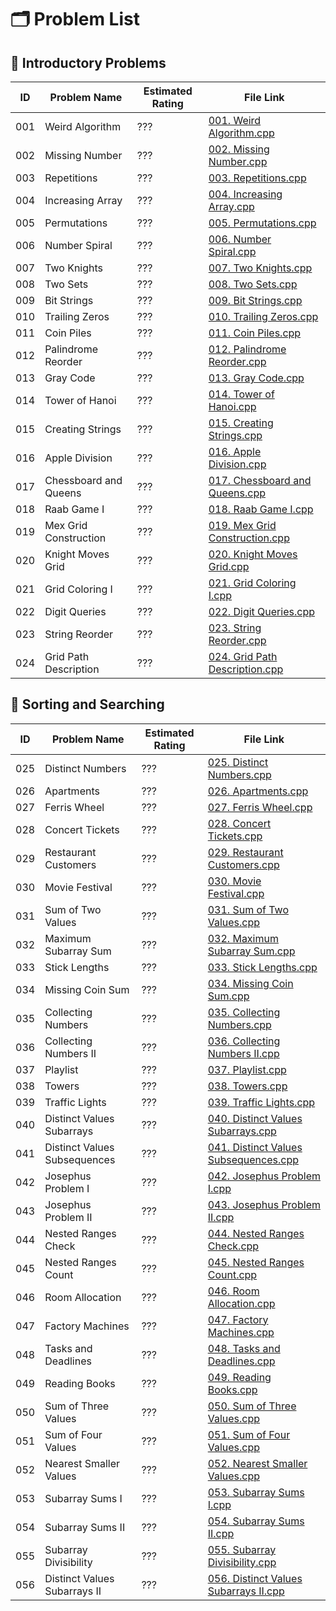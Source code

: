 # 🗂️ Problem List

## 🔹 Introductory Problems

| ID   | Problem Name | Estimated Rating | File Link |
|------|--------------|------------------|-----------|
| 001 |  Weird Algorithm | ??? | [001. Weird Algorithm.cpp](Introductory_Problems/001.%20Weird%20Algorithm.cpp) |
| 002 |  Missing Number | ??? | [002. Missing Number.cpp](Introductory_Problems/002.%20Missing%20Number.cpp) |
| 003 |  Repetitions | ??? | [003. Repetitions.cpp](Introductory_Problems/003.%20Repetitions.cpp) |
| 004 |  Increasing Array | ??? | [004. Increasing Array.cpp](Introductory_Problems/004.%20Increasing%20Array.cpp) |
| 005 |  Permutations | ??? | [005. Permutations.cpp](Introductory_Problems/005.%20Permutations.cpp) |
| 006 |  Number Spiral | ??? | [006. Number Spiral.cpp](Introductory_Problems/006.%20Number%20Spiral.cpp) |
| 007 |  Two Knights | ??? | [007. Two Knights.cpp](Introductory_Problems/007.%20Two%20Knights.cpp) |
| 008 |  Two Sets | ??? | [008. Two Sets.cpp](Introductory_Problems/008.%20Two%20Sets.cpp) |
| 009 |  Bit Strings | ??? | [009. Bit Strings.cpp](Introductory_Problems/009.%20Bit%20Strings.cpp) |
| 010 |  Trailing Zeros | ??? | [010. Trailing Zeros.cpp](Introductory_Problems/010.%20Trailing%20Zeros.cpp) |
| 011 |  Coin Piles | ??? | [011. Coin Piles.cpp](Introductory_Problems/011.%20Coin%20Piles.cpp) |
| 012 |  Palindrome Reorder | ??? | [012. Palindrome Reorder.cpp](Introductory_Problems/012.%20Palindrome%20Reorder.cpp) |
| 013 |  Gray Code | ??? | [013. Gray Code.cpp](Introductory_Problems/013.%20Gray%20Code.cpp) |
| 014 |  Tower of Hanoi | ??? | [014. Tower of Hanoi.cpp](Introductory_Problems/014.%20Tower%20of%20Hanoi.cpp) |
| 015 |  Creating Strings | ??? | [015. Creating Strings.cpp](Introductory_Problems/015.%20Creating%20Strings.cpp) |
| 016 |  Apple Division | ??? | [016. Apple Division.cpp](Introductory_Problems/016.%20Apple%20Division.cpp) |
| 017 |  Chessboard and Queens | ??? | [017. Chessboard and Queens.cpp](Introductory_Problems/017.%20Chessboard%20and%20Queens.cpp) |
| 018 |  Raab Game I | ??? | [018. Raab Game I.cpp](Introductory_Problems/018.%20Raab%20Game%20I.cpp) |
| 019 |  Mex Grid Construction | ??? | [019. Mex Grid Construction.cpp](Introductory_Problems/019.%20Mex%20Grid%20Construction.cpp) |
| 020 |  Knight Moves Grid | ??? | [020. Knight Moves Grid.cpp](Introductory_Problems/020.%20Knight%20Moves%20Grid.cpp) |
| 021 |  Grid Coloring I | ??? | [021. Grid Coloring I.cpp](Introductory_Problems/021.%20Grid%20Coloring%20I.cpp) |
| 022 |  Digit Queries | ??? | [022. Digit Queries.cpp](Introductory_Problems/022.%20Digit%20Queries.cpp) |
| 023 |  String Reorder | ??? | [023. String Reorder.cpp](Introductory_Problems/023.%20String%20Reorder.cpp) |
| 024 |  Grid Path Description | ??? | [024. Grid Path Description.cpp](Introductory_Problems/024.%20Grid%20Path%20Description.cpp) |

## 🔹 Sorting and Searching

| ID   | Problem Name | Estimated Rating | File Link |
|------|--------------|------------------|-----------|
| 025 |  Distinct Numbers | ??? | [025. Distinct Numbers.cpp](Sorting_and_Searching/025.%20Distinct%20Numbers.cpp) |
| 026 |  Apartments | ??? | [026. Apartments.cpp](Sorting_and_Searching/026.%20Apartments.cpp) |
| 027 |  Ferris Wheel | ??? | [027. Ferris Wheel.cpp](Sorting_and_Searching/027.%20Ferris%20Wheel.cpp) |
| 028 |  Concert Tickets | ??? | [028. Concert Tickets.cpp](Sorting_and_Searching/028.%20Concert%20Tickets.cpp) |
| 029 |  Restaurant Customers | ??? | [029. Restaurant Customers.cpp](Sorting_and_Searching/029.%20Restaurant%20Customers.cpp) |
| 030 |  Movie Festival | ??? | [030. Movie Festival.cpp](Sorting_and_Searching/030.%20Movie%20Festival.cpp) |
| 031 |  Sum of Two Values | ??? | [031. Sum of Two Values.cpp](Sorting_and_Searching/031.%20Sum%20of%20Two%20Values.cpp) |
| 032 |  Maximum Subarray Sum | ??? | [032. Maximum Subarray Sum.cpp](Sorting_and_Searching/032.%20Maximum%20Subarray%20Sum.cpp) |
| 033 |  Stick Lengths | ??? | [033. Stick Lengths.cpp](Sorting_and_Searching/033.%20Stick%20Lengths.cpp) |
| 034 |  Missing Coin Sum | ??? | [034. Missing Coin Sum.cpp](Sorting_and_Searching/034.%20Missing%20Coin%20Sum.cpp) |
| 035 |  Collecting Numbers | ??? | [035. Collecting Numbers.cpp](Sorting_and_Searching/035.%20Collecting%20Numbers.cpp) |
| 036 |  Collecting Numbers II | ??? | [036. Collecting Numbers II.cpp](Sorting_and_Searching/036.%20Collecting%20Numbers%20II.cpp) |
| 037 |  Playlist | ??? | [037. Playlist.cpp](Sorting_and_Searching/037.%20Playlist.cpp) |
| 038 |  Towers | ??? | [038. Towers.cpp](Sorting_and_Searching/038.%20Towers.cpp) |
| 039 |  Traffic Lights | ??? | [039. Traffic Lights.cpp](Sorting_and_Searching/039.%20Traffic%20Lights.cpp) |
| 040 |  Distinct Values Subarrays | ??? | [040. Distinct Values Subarrays.cpp](Sorting_and_Searching/040.%20Distinct%20Values%20Subarrays.cpp) |
| 041 |  Distinct Values Subsequences | ??? | [041. Distinct Values Subsequences.cpp](Sorting_and_Searching/041.%20Distinct%20Values%20Subsequences.cpp) |
| 042 |  Josephus Problem I | ??? | [042. Josephus Problem I.cpp](Sorting_and_Searching/042.%20Josephus%20Problem%20I.cpp) |
| 043 |  Josephus Problem II | ??? | [043. Josephus Problem II.cpp](Sorting_and_Searching/043.%20Josephus%20Problem%20II.cpp) |
| 044 |  Nested Ranges Check | ??? | [044. Nested Ranges Check.cpp](Sorting_and_Searching/044.%20Nested%20Ranges%20Check.cpp) |
| 045 |  Nested Ranges Count | ??? | [045. Nested Ranges Count.cpp](Sorting_and_Searching/045.%20Nested%20Ranges%20Count.cpp) |
| 046 |  Room Allocation | ??? | [046. Room Allocation.cpp](Sorting_and_Searching/046.%20Room%20Allocation.cpp) |
| 047 |  Factory Machines | ??? | [047. Factory Machines.cpp](Sorting_and_Searching/047.%20Factory%20Machines.cpp) |
| 048 |  Tasks and Deadlines | ??? | [048. Tasks and Deadlines.cpp](Sorting_and_Searching/048.%20Tasks%20and%20Deadlines.cpp) |
| 049 |  Reading Books | ??? | [049. Reading Books.cpp](Sorting_and_Searching/049.%20Reading%20Books.cpp) |
| 050 |  Sum of Three Values | ??? | [050. Sum of Three Values.cpp](Sorting_and_Searching/050.%20Sum%20of%20Three%20Values.cpp) |
| 051 |  Sum of Four Values | ??? | [051. Sum of Four Values.cpp](Sorting_and_Searching/051.%20Sum%20of%20Four%20Values.cpp) |
| 052 |  Nearest Smaller Values | ??? | [052. Nearest Smaller Values.cpp](Sorting_and_Searching/052.%20Nearest%20Smaller%20Values.cpp) |
| 053 |  Subarray Sums I | ??? | [053. Subarray Sums I.cpp](Sorting_and_Searching/053.%20Subarray%20Sums%20I.cpp) |
| 054 |  Subarray Sums II | ??? | [054. Subarray Sums II.cpp](Sorting_and_Searching/054.%20Subarray%20Sums%20II.cpp) |
| 055 |  Subarray Divisibility | ??? | [055. Subarray Divisibility.cpp](Sorting_and_Searching/055.%20Subarray%20Divisibility.cpp) |
| 056 |  Distinct Values Subarrays II | ??? | [056. Distinct Values Subarrays II.cpp](Sorting_and_Searching/056.%20Distinct%20Values%20Subarrays%20II.cpp) |

